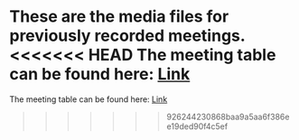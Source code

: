 These are the media files for previously recorded meetings.
<<<<<<< HEAD
The meeting table can be found here: [Link](../readme.md)
=======

The meeting table can be found here: [Link](../readme.md)
>>>>>>> 926244230868baa9a5aa6f386ee19ded90f4c5ef
